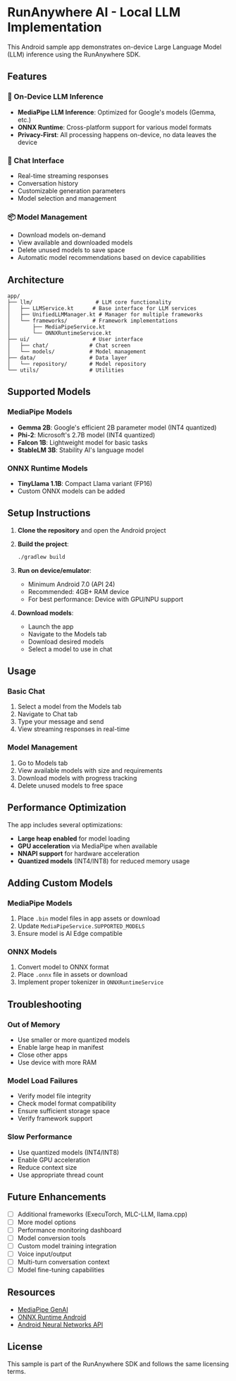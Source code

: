 # RunAnywhere AI - Local LLM Implementation

This Android sample app demonstrates on-device Large Language Model (LLM) inference using the RunAnywhere SDK.

## Features

### 🚀 On-Device LLM Inference
- **MediaPipe LLM Inference**: Optimized for Google's models (Gemma, etc.)
- **ONNX Runtime**: Cross-platform support for various model formats
- **Privacy-First**: All processing happens on-device, no data leaves the device

### 💬 Chat Interface
- Real-time streaming responses
- Conversation history
- Customizable generation parameters
- Model selection and management

### 📦 Model Management
- Download models on-demand
- View available and downloaded models
- Delete unused models to save space
- Automatic model recommendations based on device capabilities

## Architecture

```
app/
├── llm/                    # LLM core functionality
│   ├── LLMService.kt      # Base interface for LLM services
│   ├── UnifiedLLMManager.kt # Manager for multiple frameworks
│   └── frameworks/        # Framework implementations
│       ├── MediaPipeService.kt
│       └── ONNXRuntimeService.kt
├── ui/                    # User interface
│   ├── chat/             # Chat screen
│   └── models/           # Model management
├── data/                 # Data layer
│   └── repository/       # Model repository
└── utils/                # Utilities

```

## Supported Models

### MediaPipe Models
- **Gemma 2B**: Google's efficient 2B parameter model (INT4 quantized)
- **Phi-2**: Microsoft's 2.7B model (INT4 quantized)
- **Falcon 1B**: Lightweight model for basic tasks
- **StableLM 3B**: Stability AI's language model

### ONNX Runtime Models
- **TinyLlama 1.1B**: Compact Llama variant (FP16)
- Custom ONNX models can be added

## Setup Instructions

1. **Clone the repository** and open the Android project

2. **Build the project**:
   ```bash
   ./gradlew build
   ```

3. **Run on device/emulator**:
   - Minimum Android 7.0 (API 24)
   - Recommended: 4GB+ RAM device
   - For best performance: Device with GPU/NPU support

4. **Download models**:
   - Launch the app
   - Navigate to the Models tab
   - Download desired models
   - Select a model to use in chat

## Usage

### Basic Chat
1. Select a model from the Models tab
2. Navigate to Chat tab
3. Type your message and send
4. View streaming responses in real-time

### Model Management
1. Go to Models tab
2. View available models with size and requirements
3. Download models with progress tracking
4. Delete unused models to free space

## Performance Optimization

The app includes several optimizations:
- **Large heap enabled** for model loading
- **GPU acceleration** via MediaPipe when available
- **NNAPI support** for hardware acceleration
- **Quantized models** (INT4/INT8) for reduced memory usage

## Adding Custom Models

### MediaPipe Models
1. Place `.bin` model files in app assets or download
2. Update `MediaPipeService.SUPPORTED_MODELS`
3. Ensure model is AI Edge compatible

### ONNX Models
1. Convert model to ONNX format
2. Place `.onnx` file in assets or download
3. Implement proper tokenizer in `ONNXRuntimeService`

## Troubleshooting

### Out of Memory
- Use smaller or more quantized models
- Enable large heap in manifest
- Close other apps
- Use device with more RAM

### Model Load Failures
- Verify model file integrity
- Check model format compatibility
- Ensure sufficient storage space
- Verify framework support

### Slow Performance
- Use quantized models (INT4/INT8)
- Enable GPU acceleration
- Reduce context size
- Use appropriate thread count

## Future Enhancements

- [ ] Additional frameworks (ExecuTorch, MLC-LLM, llama.cpp)
- [ ] More model options
- [ ] Performance monitoring dashboard
- [ ] Model conversion tools
- [ ] Custom model training integration
- [ ] Voice input/output
- [ ] Multi-turn conversation context
- [ ] Model fine-tuning capabilities

## Resources

- [MediaPipe GenAI](https://developers.google.com/mediapipe/solutions/genai)
- [ONNX Runtime Android](https://onnxruntime.ai/docs/get-started/with-android.html)
- [Android Neural Networks API](https://developer.android.com/ndk/guides/neuralnetworks)

## License

This sample is part of the RunAnywhere SDK and follows the same licensing terms.
